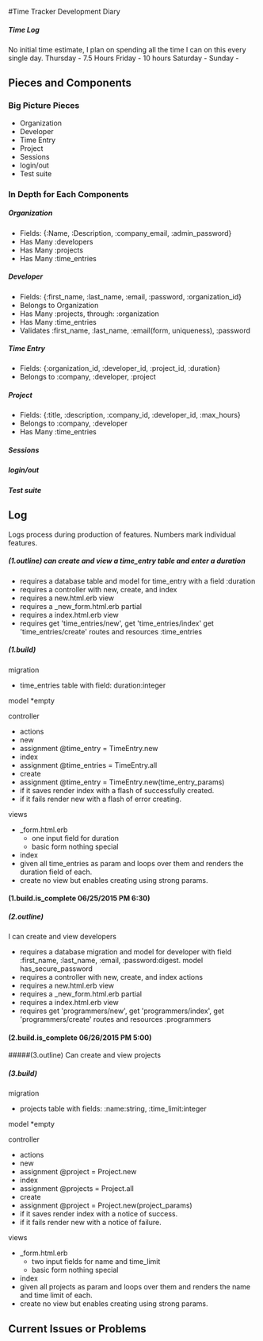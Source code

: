 #Time Tracker Development Diary
##### Time Log
No initial time estimate, I plan on spending all the time I can on this every single day.
Thursday - 7.5 Hours
Friday - 10 hours
Saturday -
Sunday -  
## Pieces and Components
### Big Picture Pieces
* Organization
* Developer
* Time Entry
* Project
* Sessions
* login/out
* Test suite

### In Depth for Each Components

##### Organization
* Fields: {:Name, :Description, :company_email, :admin_password}
* Has Many :developers
* Has Many :projects
* Has Many :time_entries

##### Developer
* Fields: {:first_name, :last_name, :email, :password, :organization_id}
* Belongs to Organization
* Has Many :projects, through: :organization
* Has Many :time_entries
* Validates :first_name, :last_name, :email(form, uniqueness), :password
##### Time Entry
* Fields: {:organization_id, :developer_id, :project_id, :duration}
* Belongs to :company, :developer, :project
##### Project
* Fields: {:title, :description, :company_id, :developer_id, :max_hours}
* Belongs to :company, :developer
* Has Many :time_entries
##### Sessions


##### login/out


##### Test suite


## Log
Logs process during production of features. Numbers mark individual features.
##### (1.outline) can create and view a time_entry table and enter a duration
* requires a database table and model for time_entry with a field :duration
* requires a controller with new, create, and index
* requires a new.html.erb view
* requires a _new_form.html.erb partial
* requires a index.html.erb view
* requires get 'time_entries/new', get 'time_entries/index' get  'time_entries/create' routes and resources :time_entries

##### (1.build)

migration
* time_entries table with field: duration:integer

model
*empty

controller
* actions
 * new
  * assignment @time_entry = TimeEntry.new
 * index
  * assignment @time_entries = TimeEntry.all
 * create
  * assignment @time_entry = TimeEntry.new(time_entry_params)
  * if it saves render index with a flash of successfully created.
  * if it fails render new with a flash of error creating.

views
* _form.html.erb
  * one input field for duration
  * basic form nothing special
* index
 * given all time_entries as param and loops over them and renders the duration field of each.
* create
no view but enables creating using strong params.

#### (1.build.is_complete 06/25/2015 PM 6:30)

##### (2.outline)

I can create and view developers
* requires a database migration and model for developer with field :first_name, :last_name, :email, :password:digest. model has_secure_password
* requires a controller with new, create, and index actions
* requires a new.html.erb view
* requires a _new_form.html.erb partial
* requires a index.html.erb view
* requires get 'programmers/new', get 'programmers/index', get 'programmers/create' routes and resources :programmers
#### (2.build.is_complete 06/26/2015 PM 5:00)
#####(3.outline) Can create and view projects


##### (3.build)
migration
* projects table with fields: :name:string, :time_limit:integer

model
*empty

controller
* actions
 * new
  * assignment @project = Project.new
 * index
  * assignment @projects = Project.all
 * create
  * assignment @project = Project.new(project_params)
  * if it saves render index with a notice of success.
  * if it fails render new with a notice of failure.

views
* _form.html.erb
  * two input fields for name and time_limit
  * basic form nothing special
* index
 * given all projects as param and loops over them and renders the name and time limit of each.
* create
no view but enables creating using strong params.

## Current Issues or Problems
